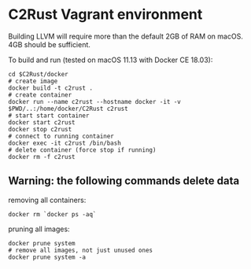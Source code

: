 # C2Rust Vagrant environment

Building LLVM will require more than the default 2GB of RAM on macOS.
4GB should be sufficient.

To build and run (tested on macOS 11.13 with Docker CE 18.03):
```
cd $C2Rust/docker
# create image
docker build -t c2rust .
# create container
docker run --name c2rust --hostname docker -it -v $PWD/..:/home/docker/C2Rust c2rust
# start start container
docker start c2rust
docker stop c2rust
# connect to running container
docker exec -it c2rust /bin/bash
# delete container (force stop if running)
docker rm -f c2rust

```

## Warning: the following commands delete data

removing all containers:
```
docker rm `docker ps -aq`
```

pruning all images:
```
docker prune system
# remove all images, not just unused ones
docker prune system -a
```
